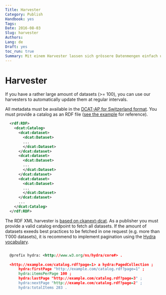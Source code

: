 ```yaml
---
Title: Harvester
Category: Publish
Handbook: yes
Tags:
Date: 2016-08-03
Slug: harvester
Authors:
Lang: de
Draft: yes
toc_run: true
Summary: Mit einem Harvester lassen sich grössere Datenmengen einfach und schnell publizieren. Voraussetzung dafür sind Metadaten im Format DCAT-AP Switzerland, welche über eine URL verfügbar sind.
---
```


<a name="harvester"></a>
# Harvester

If you have a rather large amount of datasets (>= 100), you can use our harvesters to automatically update them at regular intervals.

All metadata must be available in the [DCAT-AP for Switzerland format](/de/library/ch-dcat-ap). You must provide a catalog as an RDF file ([see the example](/samples/ogdch_dcatap_import.rdf) for reference).

```xml
  <rdf:RDF>
    <dcat:Catalog>
      <dcat:dataset>
        <dcat:Dataset>
        ...
        </dcat:Dataset>
      </dcat:dataset>
      <dcat:dataset>
        <dcat:Dataset>
        ...
        </dcat:Dataset>
      </dcat:dataset>
      <dcat:dataset>
        <dcat:Dataset>
        ...
        </dcat:Dataset>
      </dcat:dataset>
      ...
    </dcat:Catalog>
  </rdf:RDF>
```

The RDF XML harvester is [based on ckanext-dcat](https://github.com/ckan/ckanext-dcat#rdf-dcat-harvester>). As a publisher you must provide a valid catalog endpoint to fetch all datasets.
If the amount of datasets exeeds best practices to be fetched in one request (e.g. more than 1'000 datasets), it is recommend to implement pagination using the [Hydra vocabulary](http://www.w3.org/ns/hydra/spec/latest/core/).

```xml

  @prefix hydra: <http://www.w3.org/ns/hydra/core#> .
  
  <http://example.com/catalog.rdf?page=1> a hydra:PagedCollection ;
      hydra:firstPage "http://example.com/catalog.rdf?page=1" ;
      hydra:itemsPerPage 100 ;
      hydra:lastPage "http://example.com/catalog.rdf?page=3" ;
      hydra:nextPage "http://example.com/catalog.rdf?page=2" ;
      hydra:totalItems 283 .
```

